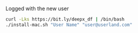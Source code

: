Logged with the new user

```bash
curl -Lks https://bit.ly/deepx_df | /bin/bash
./install-mac.sh "User Name" "user@userland.com"
```
